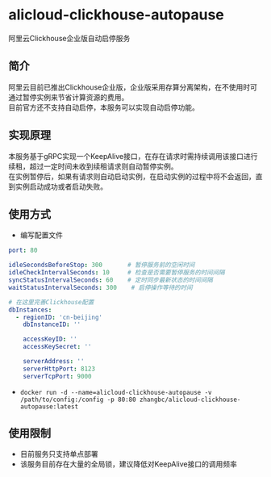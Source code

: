 # alicloud-clickhouse-autopause

阿里云Clickhouse企业版自动启停服务

## 简介

阿里云目前已推出Clickhouse企业版，企业版采用存算分离架构，在不使用时可通过暂停实例来节省计算资源的费用。  
目前官方还不支持自动启停，本服务可以实现自动启停功能。

## 实现原理

本服务基于gRPC实现一个KeepAlive接口，在存在请求时需持续调用该接口进行续租，超过一定时间未收到续租请求则自动暂停实例。  
在实例暂停后，如果有请求则自动启动实例，在启动实例的过程中将不会返回，直到实例启动成功或者启动失败。

## 使用方式

- 编写配置文件

```yaml
port: 80

idleSecondsBeforeStop: 300       # 暂停服务前的空闲时间
idleCheckIntervalSeconds: 10     # 检查是否需要暂停服务的时间间隔
syncStatusIntervalSeconds: 60    # 定时同步最新状态的时间间隔
waitStatusIntervalSeconds: 300    # 启停操作等待的时间

# 在这里完善Clickhouse配置
dbInstances:
  - regionID: 'cn-beijing'
    dbInstanceID: ''

    accessKeyID: ''
    accessKeySecret: ''

    serverAddress: ''
    serverHttpPort: 8123
    serverTcpPort: 9000

```

- `docker run -d --name=alicloud-clickhouse-autopause -v /path/to/config:/config -p 80:80 zhangbc/alicloud-clickhouse-autopause:latest`

## 使用限制

- 目前服务只支持单点部署
- 该服务目前存在大量的全局锁，建议降低对KeepAlive接口的调用频率
